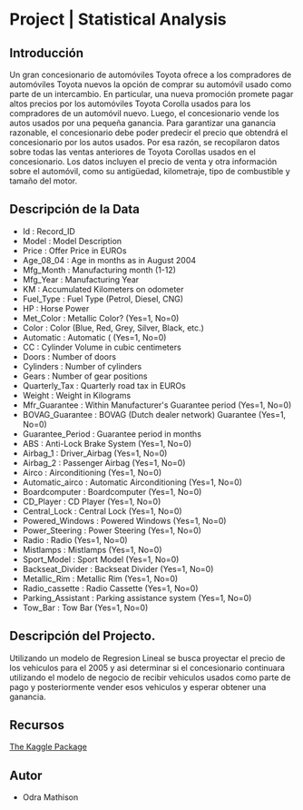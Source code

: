 
# Project | Statistical Analysis

## Introducción

Un gran concesionario de automóviles Toyota ofrece a los compradores de automóviles Toyota nuevos la opción de comprar su automóvil usado como parte de un intercambio. En particular, una nueva promoción promete pagar altos precios por los automóviles Toyota Corolla usados ​​para los compradores de un automóvil nuevo. Luego, el concesionario vende los autos usados ​​por una pequeña ganancia. Para garantizar una ganancia razonable, el concesionario debe poder predecir el precio que obtendrá el concesionario por los autos usados. Por esa razón, se recopilaron datos sobre todas las ventas anteriores de Toyota Corollas usados ​​en el concesionario. Los datos incluyen el precio de venta y otra información sobre el automóvil, como su antigüedad, kilometraje, tipo de combustible y tamaño del motor.

## Descripción de la Data

- Id : Record_ID
- Model : Model Description
- Price : Offer Price in EUROs
- Age_08_04 : Age in months as in August 2004
- Mfg_Month : Manufacturing month (1-12)
- Mfg_Year : Manufacturing Year
- KM : Accumulated Kilometers on odometer
- Fuel_Type : Fuel Type (Petrol, Diesel, CNG)
- HP : Horse Power
- Met_Color :  Metallic Color?  (Yes=1, No=0)
- Color : Color (Blue, Red, Grey, Silver, Black, etc.)
- Automatic : Automatic ( (Yes=1, No=0)
- CC : Cylinder Volume in cubic centimeters
- Doors : Number of doors
- Cylinders : Number of cylinders
- Gears : Number of gear positions
- Quarterly_Tax : Quarterly road tax in EUROs
- Weight : Weight in Kilograms
- Mfr_Guarantee : Within Manufacturer's Guarantee period  (Yes=1, No=0)
- BOVAG_Guarantee : BOVAG (Dutch dealer network) Guarantee  (Yes=1, No=0)
- Guarantee_Period : Guarantee period in months
- ABS : Anti-Lock Brake System (Yes=1, No=0)
- Airbag_1 : Driver_Airbag  (Yes=1, No=0)
- Airbag_2 : Passenger Airbag  (Yes=1, No=0)
- Airco : Airconditioning  (Yes=1, No=0)
- Automatic_airco : Automatic Airconditioning  (Yes=1, No=0)
- Boardcomputer : Boardcomputer  (Yes=1, No=0)
- CD_Player : CD Player  (Yes=1, No=0)
- Central_Lock : Central Lock  (Yes=1, No=0)
- Powered_Windows : Powered Windows  (Yes=1, No=0)
- Power_Steering : Power Steering  (Yes=1, No=0)
- Radio : Radio  (Yes=1, No=0)
- Mistlamps : Mistlamps  (Yes=1, No=0)
- Sport_Model : Sport Model  (Yes=1, No=0)
- Backseat_Divider : Backseat Divider  (Yes=1, No=0)
- Metallic_Rim : Metallic Rim  (Yes=1, No=0)
- Radio_cassette : Radio Cassette  (Yes=1, No=0)
- Parking_Assistant : Parking assistance system  (Yes=1, No=0)
- Tow_Bar : Tow Bar  (Yes=1, No=0)

## Descripción del Projecto.

Utilizando un modelo de Regresion Lineal se busca proyectar el precio de los vehiculos
para el 2005 y asi determinar si el concesionario continuara utilizando el modelo de negocio
de recibir vehiculos usados como parte de pago y posteriormente vender esos vehiculos y esperar obtener 
una ganancia.

## Recursos

[The Kaggle Package](https://www.kaggle.com/c/toyota-corolla/data)

## Autor

- Odra Mathison

